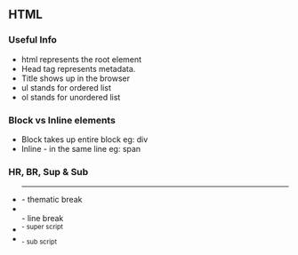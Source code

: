 ## HTML

### Useful Info

- html represents the root element
- Head tag represents metadata.
- Title shows up in the browser
- ul stands for ordered list
- ol stands for unordered list


### Block vs Inline elements

- Block takes up entire block eg: div
- Inline - in the same line eg: span


### HR, BR, Sup & Sub

- <hr> - thematic break
- <br> - line break
- <sup> - super script
- <sub> - sub script
